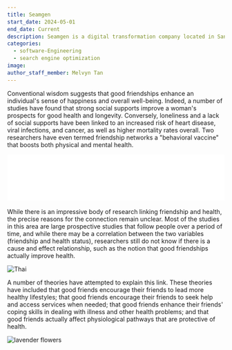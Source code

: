 ```yaml
---
title: Seamgen
start_date: 2024-05-01
end_date: Current
description: Seamgen is a digital transformation company located in San Diego that specializes in full-stack custom application development services for web and mobile across all cloud platforms. Here, I interned as a Software Developer to submit a deliverable for the state of Florida's Statewide Vulnerability Assessment and worked alongside the marketing team to improve Search Engine Optimization (SEO) for the Seamgen website.
categories:
  - software-Engineering
  - search engine optimization
image:
author_staff_member: Melvyn Tan
---
```


Conventional wisdom suggests that good friendships enhance an individual's sense of happiness and overall well-being. Indeed, a number of studies have found that strong social supports improve a woman's prospects for good health and longevity. Conversely, loneliness and a lack of social supports have been linked to an increased risk of heart disease, viral infections, and cancer, as well as higher mortality rates overall. Two researchers have even termed friendship networks a "behavioral vaccine" that boosts both physical and mental health.

![Seamgen](../images/seamgen-white.svg)

While there is an impressive body of research linking friendship and health, the precise reasons for the connection remain unclear. Most of the studies in this area are large prospective studies that follow people over a period of time, and while there may be a correlation between the two variables (friendship and health status), researchers still do not know if there is a cause and effect relationship, such as the notion that good friendships actually improve health.

![Thai](https://source.unsplash.com/random/1500x1001)

A number of theories have attempted to explain this link. These theories have included that good friends encourage their friends to lead more healthy lifestyles; that good friends encourage their friends to seek help and access services when needed; that good friends enhance their friends' coping skills in dealing with illness and other health problems; and that good friends actually affect physiological pathways that are protective of health.

![lavender flowers](https://source.unsplash.com/random/1500x1002)
